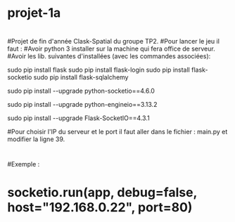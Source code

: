 # projet-1a
#
#Projet de fin d'année Clask-Spatial du groupe TP2.
#Pour lancer le jeu il faut :
#Avoir python 3 installer sur la machine qui fera office de serveur.
#Avoir les lib. suivantes d'installées (avec les commandes associées):

sudo pip install flask
sudo pip install flask-login
sudo pip install flask-socketio
sudo pip install flask-sqlalchemy

sudo pip install --upgrade python-socketio==4.6.0

sudo pip install --upgrade python-engineio==3.13.2

sudo pip install --upgrade Flask-SocketIO==4.3.1

#Pour choisir l'IP du serveur et le port il faut aller dans le fichier : main.py et modifier la ligne 39.
#
#Exemple :
#       socketio.run(app, debug=false, host="192.168.0.22", port=80)
